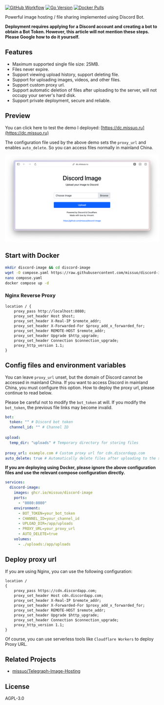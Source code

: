 [![GitHub Workflow][1]](https://github.com/missuo/discord-image/actions)
[![Go Version][2]](https://github.com/missuo/discord-image/blob/main/go.mod)
[![Docker Pulls][3]](https://hub.docker.com/r/missuo/discord-image)

[1]: https://img.shields.io/github/actions/workflow/status/missuo/discord-image/release.yaml?logo=github
[2]: https://img.shields.io/github/go-mod/go-version/missuo/discord-image?logo=go
[3]: https://img.shields.io/docker/pulls/missuo/discord-image?logo=docker

Powerful image hosting / file sharing implemented using Discord Bot.

**Deployment requires applying for a Discord account and creating a bot to obtain a Bot Token. However, this article will not mention these steps. Please Google how to do it yourself.**

## Features
- Maximum supported single file size: 25MB.
- Files never expire.
- Support viewing upload history, support deleting file.
- Support for uploading images, videos, and other files.
- Support custom proxy url.
- Support automatic deletion of files after uploading to the server, will not occupy your server's hard disk.
- Support private deployment, secure and reliable.

## Preview

You can click here to test the demo I deployed: [https://dc.missuo.ru](https://dc.missuo.ru)

The configuration file used by the above demo sets the `proxy_url` and enables `auto_delete`. So you can access files normally in mainland China.

![Demo](./screenshot/image.png)

## Start with Docker

```bash
mkdir discord-image && cd discord-image
wget -O compose.yaml https://raw.githubusercontent.com/missuo/discord-image/main/compose.yaml
nano compose.yaml
docker compose up -d
```
### Nginx Reverse Proxy

```nginx
location / {
    proxy_pass http://localhost:8080;
    proxy_set_header Host $host;
    proxy_set_header X-Real-IP $remote_addr;
    proxy_set_header X-Forwarded-For $proxy_add_x_forwarded_for;
    proxy_set_header REMOTE-HOST $remote_addr;
    proxy_set_header Upgrade $http_upgrade;
    proxy_set_header Connection $connection_upgrade;
    proxy_http_version 1.1;
} 
```

## Config files and environment variables

You can leave `proxy_url` unset, but the domain of Discord cannot be accessed in mainland China. If you want to access Discord in mainland China, you must configure this option. How to deploy the proxy url, please continue to read below.

Please be careful not to modify the `bot_token` at will. If you modify the `bot_token`, the previous file links may become invalid.

```yaml
bot:
  token: "" # Discord bot token
  channel_id: "" # Channel ID

upload:
  temp_dir: "uploads" # Temporary directory for storing files

proxy_url: example.com # Custom proxy url for cdn.discordapp.com
auto_delete: true # Automatically delete files after uploading to the server
```

**If you are deploying using Docker, please ignore the above configuration files and use the relevant compose configuration directly.**

```yaml
services:
  discord-image:
    images: ghcr.io/missuo/discord-image
    ports:
      - "8080:8080"
    environment:
      - BOT_TOKEN=your_bot_token
      - CHANNEL_ID=your_channel_id
      - UPLOAD_DIR=/app/uploads
      - PROXY_URL=your_proxy_url
      - AUTO_DELETE=true
    volumes:
      - ./uploads:/app/uploads
```

## Deploy proxy url

If you are using Nginx, you can use the following configuration:

```nginx
location /
{
    proxy_pass https://cdn.discordapp.com;
    proxy_set_header Host cdn.discordapp.com;
    proxy_set_header X-Real-IP $remote_addr;
    proxy_set_header X-Forwarded-For $proxy_add_x_forwarded_for;
    proxy_set_header REMOTE-HOST $remote_addr;
    proxy_set_header Upgrade $http_upgrade;
    proxy_set_header Connection $connection_upgrade;
    proxy_http_version 1.1;
}
```

Of course, you can use serverless tools like `Cloudflare Workers` to deploy Proxy URL.


## Related Projects

- [missuo/Telegraph-Image-Hosting](https://github.com/missuo/Telegraph-Image-Hosting)

## License
AGPL-3.0